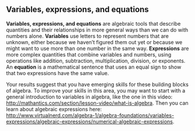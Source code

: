 ## Variables, expressions, and equations

**Variables, expressions, and equations** are algebraic tools that describe quantities and their relationships in more general ways than we can do with numbers alone. **Variables** use letters to represent numbers that are unknown, either because we haven’t figured them out yet or because we might want to use more than one number in the same way. **Expressions** are more complex quantities that combine variables and numbers, using operations like addition, subtraction, multiplication, division, or exponents. An **equation** is a mathematical sentence that uses an equal sign to show that two expressions have the same value. 

Your results suggest that you have emerging skills for these building blocks of algebra. To improve your skills in this area, you may want to start with a general introduction to variables in algebra, like the one in this video: http://mathantics.com/section/lesson-video/what-is-algebra. Then you can learn about algebraic expressions here: http://www.virtualnerd.com/algebra-1/algebra-foundations/variables-expressions/algebraic-expressions/numerical-algebraic-expressions.
